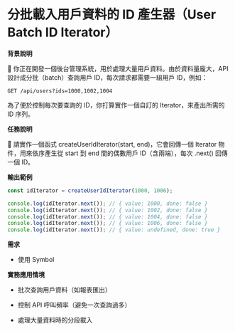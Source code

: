 # 分批載入用戶資料的 ID 產生器（User Batch ID Iterator）


**背景說明**

📌 你正在開發一個後台管理系統，用於處理大量用戶資料。由於資料量龐大，API 設計成分批（batch）查詢用戶 ID，每次請求都需要一組用戶 ID，例如：

```text
GET /api/users?ids=1000,1002,1004
```

為了便於控制每次要查詢的 ID，你打算實作一個自訂的 Iterator，來產出所需的 ID 序列。



**任務說明**

🎯 請實作一個函式 createUserIdIterator(start, end)，它會回傳一個 Iterator 物件，用來依序產生從 start 到 end 間的偶數用戶 ID（含兩端），每次 .next() 回傳一個 ID。



**輸出範例**


```javascript
const idIterator = createUserIdIterator(1000, 1006);

console.log(idIterator.next()); // { value: 1000, done: false }
console.log(idIterator.next()); // { value: 1002, done: false }
console.log(idIterator.next()); // { value: 1004, done: false }
console.log(idIterator.next()); // { value: 1006, done: false }
console.log(idIterator.next()); // { value: undefined, done: true }

```

**需求**
- 使用 Symbol

**實務應用情境**

- 批次查詢用戶資料（如報表匯出）

- 控制 API 呼叫頻率（避免一次查詢過多）

- 處理大量資料時的分段載入


